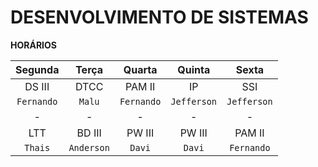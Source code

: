 # DESENVOLVIMENTO DE SISTEMAS


**HORÁRIOS**

| Segunda  | Terça | Quarta | Quinta | Sexta |
|:---:|:---:|:---:|:---:|:---:|
|DS III |DTCC|PAM II|IP|SSI|
|`Fernando`|`Malu`|`Fernando`|`Jefferson`|`Jefferson`|
|-|-|-|-|-|
|LTT|BD III|PW III|PW III|PAM II|
|`Thais`|`Anderson`|`Davi`|`Davi`|`Fernando`|



